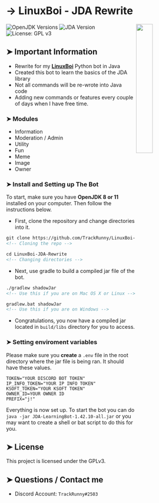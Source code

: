 <!-- MAIN TITLE -->
# → LinuxBoi - JDA Rewrite

<!-- LINUX BOI PICTURE -->
  <img align="right" src="https://i.imgur.com/aiIXeCJ.png" width=30%>

<!-- BADGES -->
  ![OpenJDK Versions](https://img.shields.io/badge/OpenJDK-8%20--%2011-orange?style=flat-square)
  ![JDA Version](https://img.shields.io/badge/JDA-4.2.0.247-orange?style=flat-square)
  ![License: GPL v3](https://img.shields.io/badge/license-GPLv3-blue.svg?style=flat-square)

<!-- KEY INFORMATION HEADER -->
## ➤ Important Information

  * Rewrite for my [**LinuxBoi**](https://github.com/TrackRunny/LinuxBoi) Python bot in Java
  * Created this bot to learn the basics of the JDA library
  * Not all commands will be re-wrote into Java code
  * Adding new commands or features every couple of days when I have free time. 

<!-- MODULES HEADER -->
### ➤ Modules

  * Information
  * Moderation / Admin
  * Utility
  * Fun
  * Meme
  * Image
  * Owner

<!-- INSTALLATION HEADER -->
### ➤ Install and Setting up The Bot
To start, make sure you have **OpenJDK 8 or 11** installed on your computer. Then follow the instructions below.

* First, clone the repository and change directories into it.

```markdown
git clone https://github.com/TrackRunny/LinuxBoi-JDA-Rewrite.git
<!-- Cloning the repo -->

cd LinuxBoi-JDA-Rewrite
<!-- Changing directories -->
```

* Next, use gradle to build a compiled jar file of the bot.

```markdown
./gradlew shadowJar
<!-- Use this if you are on Mac OS X or Linux -->

gradlew.bat shadowJar
<!-- Use this if you are on Windows -->
```

* Congratulations, you now have a compiled jar located in `build/libs` directory for you to access.

<!-- ENV'S HEADER -->
### ➤ Setting enviroment variables

Please make sure you **create** a `.env` file in the root directory where the jar file is being ran. It should have these values.

```
TOKEN="YOUR DISCORD BOT TOKEN"
IP_INFO_TOKEN="YOUR IP INFO TOKEN"
KSOFT_TOKEN="YOUR KSOFT TOKEN"
OWNER_ID=YOUR OWNER ID
PREFIX="j!"
```

Everything is now set up. To start the bot you can do `java -jar JDA-LearningBot-1.42.10-all.jar` or you may want to create a shell or bat script to do this for you.

<!-- LICENSE INFO -->
## ➤ License

  This project is licensed under the GPLv3.

<!-- END OF README -->
## ➤ Questions / Contact me

  * Discord Account: `TrackRunny#2503`
